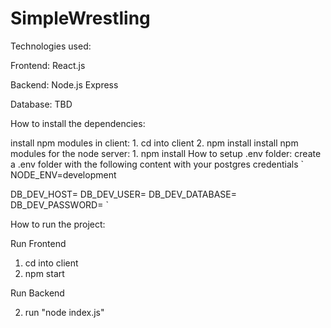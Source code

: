 # SimpleWrestling

Technologies used:

Frontend:
React.js

Backend:
Node.js
Express

Database:
TBD

How to install the dependencies:

install npm modules in client: 1. cd into client 2. npm install
install npm modules for the node server: 1. npm install
How to setup .env folder:
create a .env folder with the following content with your postgres credentials
`
NODE_ENV=development

DB_DEV_HOST=
DB_DEV_USER=
DB_DEV_DATABASE=
DB_DEV_PASSWORD=
`

How to run the project:

Run Frontend

1. cd into client
2. npm start

Run Backend

2. run "node index.js"
